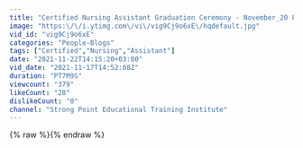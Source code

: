 ```yaml
---
title: "Certified Nursing Assistant Graduation Ceremony - November_20 Fast Track CNA Training (Sept to Nov)"
image: "https:\/\/i.ytimg.com\/vi\/vig9Cj9o6xE\/hqdefault.jpg"
vid_id: "vig9Cj9o6xE"
categories: "People-Blogs"
tags: ["Certified","Nursing","Assistant"]
date: "2021-11-22T14:15:20+03:00"
vid_date: "2021-11-17T14:52:08Z"
duration: "PT7M9S"
viewcount: "379"
likeCount: "28"
dislikeCount: "0"
channel: "Strong Point Educational Training Institute"
---
```

{% raw %}{% endraw %}
